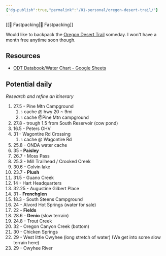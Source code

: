 ```yaml
---
{"dg-publish":true,"permalink":"/01-personal/oregon-desert-trail/"}
---
```



[[📘 Fastpacking\|📘 Fastpacking]]

Would like to backpack the [Oregon Desert Trail](https://onda.org/regions/oregon-desert-trail/) someday. I won't have a month free anytime soon though.

## Resources

* [ODT Databook/Water Chart - Google Sheets](https://docs.google.com/spreadsheets/d/13t9UgeMj9PfTdrSo-j9MiIRXe7b8-10DFq65eJb412o/edit#gid=1907763642)

## Potential daily

*Research and refine an itinerary*

1. 27.5 - Pine Mtn Campground
    1. 💧 cache @ hwy 20 ~ 9mi
    2. 💧 cache @Pine Mtn campground
2. 27.8 - trough 1.5 from South Reservoir (cow pond)
3. 16.5 - Peters OHV
4. 31 - Wagontire Rd Crossing
    1. 💧 cache @ Wagontire Rd
5. 25.8 - ONDA water cache
6. 35 - **Paisley**
7. 26.7 - Moss Pass
8. 25.3 - Mill Trailhead / Crooked Creek
9. 30.6 - Colvin lake
10. 23.7 - **Plush**
11. 31.5 - Guano Creek
12. 14 - Hart Headquarters
13. 32.25 - Augustine Gilbert Place
14. 31 - **Frenchglen**
15. 18.3 - South Steens Campground
16. 24 - Alvord Hot Springs (water for sale)
17. 22 - **Fields**
18. 28.6 - **Denio** (slow terrain)
19. 24.8 - Trout Creek
20. 32 - Oregon Canyon Creek (bottom)
21. 30 - Chicken Springs
22. 29 - West little Owyhee (long stretch of water) (We get into some slow terrain here)
23. 29 - Owyhee River